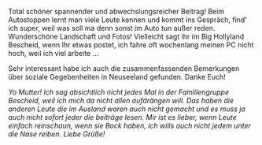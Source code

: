 Total schöner spannender und abwechslungsreicher Beitrag! Beim Autostoppen lernt man viele Leute kennen und kommt ins Gespräch, find' ich super, weil was soll ma denn sonst im Auto tun außer reden. Wunderschöne Landschaft und Fotos! Vielleicht sagt ihr im Big Hollyland Bescheid, wenn Ihr etwas postet, ich fahre oft wochenlang meinen PC nicht hoch, weil ich viel arbeite ... 

Sehr interessant habe ich auch die zusammenfassenden Bemerkungen über soziale Gegebenheiten in Neuseeland gefunden. Danke Euch!

*Yo Mutter! Ich sag absichtlich nicht jedes Mal in der Famlilengruppe Bescheid, weil ich mich da nicht allen aufdrängen will. Das haben die anderen Leute die im Ausland waren auch nicht gemacht und es muss ja auch nicht sofort jeder die beiträge lesen. Mir ist es lieber, wenn Leute einfach reinschaun, wenn sie Bock haben, ich wills auch nicht jedem unter die Nase reiben. Liebe Grüße!*